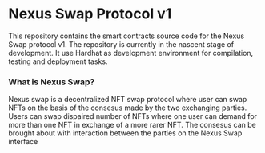# Nexus Swap Protocol v1

This repository contains the smart contracts source code for the Nexus Swap protocol v1. The repository is currently in the nascent stage of development. It use Hardhat as development environment for compilation, testing and deployment tasks.

### What is Nexus Swap?

Nexus swap is a decentralized NFT swap protocol where user can swap NFTs on the basis of the consesus made by the two exchanging parties. Users can swap dispaired number of NFTs where one user can demand for more than one NFT in exchange of a more rarer NFT. The consesus can be brought about with interaction between the parties on the Nexus Swap interface
